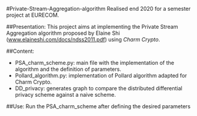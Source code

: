 #Private-Stream-Aggregation-algorithm
Realised end 2020 for a semester project at EURECOM.

##Presentation:
This project aims at implementing the Private Stream Aggregation algorithm proposed by Elaine Shi (www.elaineshi.com/docs/ndss2011.pdf) using *Charm Crypto*.

##Content:
* PSA_charm_scheme.py: main file with the implementation of the algorithm and the definition of parameters.
* Pollard_algorithm.py: implementation of Pollard algorithm adapted for Charm Crypto.
* DD_privacy: generates graph to compare the distributed differential privacy scheme against a naive scheme.

##Use:
Run the PSA_charm_scheme after defining the desired parameters





